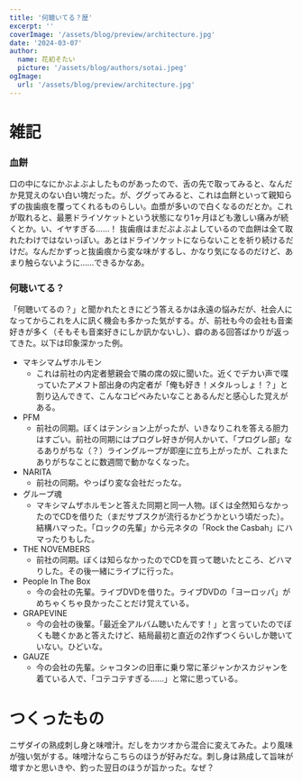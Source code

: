 ```yaml
---
title: '何聴いてる？歴'
excerpt: ''
coverImage: '/assets/blog/preview/architecture.jpg'
date: '2024-03-07'
author:
  name: 花初そたい
  picture: '/assets/blog/authors/sotai.jpeg'
ogImage:
  url: '/assets/blog/preview/architecture.jpg'
---
```

# 雑記
### 血餅
口の中になにかぶよぶよしたものがあったので、舌の先で取ってみると、なんだか見覚えのない白い塊だった。が、ググってみると、これは血餅といって親知らずの抜歯痕を覆ってくれるものらしい。血漿が多いので白くなるのだとか。これが取れると、最悪ドライソケットという状態になり1ヶ月ほども激しい痛みが続くとか。い、イヤすぎる……！
抜歯痕はまだぶよぶよしているので血餅は全て取れたわけではないっぽい。あとはドライソケットにならないことを祈り続けるだけだ。なんだかずっと抜歯痕から変な味がするし、かなり気になるのだけど、あまり触らないように……できるかなあ。

### 何聴いてる？
「何聴いてるの？」と聞かれたときにどう答えるかは永遠の悩みだが、社会人になってからこれを人に訊く機会も多かった気がする。が、前社も今の会社も音楽好きが多く（そもそも音楽好きにしか訊かないし）、癖のある回答ばかりが返ってきた。以下は印象深かった例。
- マキシマムザホルモン
  - これは前社の内定者懇親会で隣の席の奴に聞いた。近くでデカい声で喋っていたアメフト部出身の内定者が「俺も好き！メタルっしょ！？」と割り込んできて、こんなコピペみたいなことあるんだと感心した覚えがある。
- PFM
  - 前社の同期。ぼくはテンション上がったが、いきなりこれを答える胆力はすごい。前社の同期にはプログレ好きが何人かいて、「プログレ部」なるありがちな（？）ライングループが即座に立ち上がったが、これまたありがちなことに数週間で動かなくなった。
- NARITA
  - 前社の同期。やっぱり変な会社だったな。
- グループ魂
  - マキシマムザホルモンと答えた同期と同一人物。ぼくは全然知らなかったのでCDを借りた（まだサブスクが流行るかどうかという頃だった）。結構ハマった。「ロックの先輩」から元ネタの「Rock the Casbah」にハマったりもした。
- THE NOVEMBERS
  - 前社の同期。ぼくは知らなかったのでCDを買って聴いたところ、どハマりした。その後一緒にライブに行った。
- People In The Box
  - 今の会社の先輩。ライブDVDを借りた。ライブDVDの「ヨーロッパ」がめちゃくちゃ良かったことだけ覚えている。
- GRAPEVINE
  - 今の会社の後輩。「最近全アルバム聴いたんです！」と言っていたのでぼくも聴くかあと答えたけど、結局最初と直近の2作ずつくらいしか聴いていない。ひどいな。
- GAUZE
  - 今の会社の先輩。シャコタンの旧車に乗り常に革ジャンかスカジャンを着ている人で、「コテコテすぎる……」と常に思っている。

# つくったもの
ニザダイの熟成刺し身と味噌汁。だしをカツオから混合に変えてみた。より風味が強い気がする。味噌汁ならこちらのほうが好みだな。刺し身は熟成して旨味が増すかと思いきや、釣った翌日のほうが旨かった。なぜ？